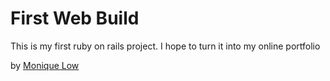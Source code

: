 # First Web Build

This is my first ruby on rails project.  I hope to turn it into my online portfolio

by [Monique Low](http://moniquelow.tumblr.com)
